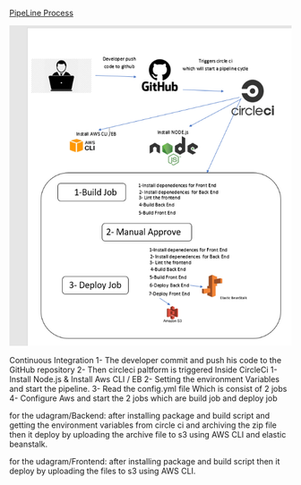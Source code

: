 [PipeLine Process](./Pipeline.md)

![ARC](./pipeline%20Diagram.png)

Continuous Integration
1- The developer commit and push his code to the GitHub repository
2- Then circleci paltform is triggered 
Inside CircleCi 
1- Install Node.js & Install Aws CLI / EB
2- Setting the environment Variables and start the pipeline.
3- Read the config.yml file Which is consist of 2 jobs
4- Configure Aws and start the 2 jobs which are build job and deploy job 

for the udagram/Backend: after installing package and build script and getting the environment variables from circle ci 
and archiving the zip file then it deploy by uploading the archive file to s3 using AWS CLI and elastic beanstalk.

for the udagram/Frontend: after installing package and build script then it deploy by uploading the files to s3 using AWS CLI.
